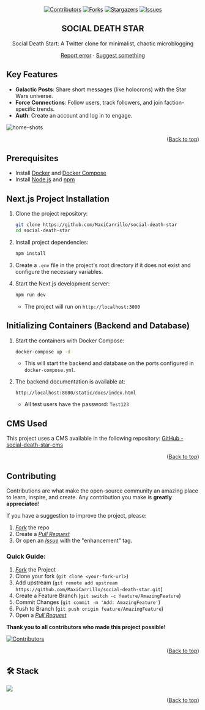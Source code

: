 <a name="readme-top"></a>
<div align="center">
  
[![Contributors][contributors-shield]][contributors-url]
[![Forks][forks-shield]][forks-url]
[![Stargazers][stars-shield]][stars-url]
[![Issues][issues-shield]][issues-url]

<!-- ![IsologotipoPlax](https://github.com/user-attachments/assets/51626830-aebf-4062-a50f-060beaf6218b) -->
  
## SOCIAL DEATH STAR
Social Death Start: A Twitter clone for minimalist, chaotic microblogging

[Report error](https://github.com/MaxiCarrillo/plax-professional-developer/issues) · [Suggest something](https://github.com/MaxiCarrillo/plax-professional-developer/issues)
</div>

## Key Features  

- **Galactic Posts**: Share short messages (like holocrons) with the Star Wars universe.  
- **Force Connections**: Follow users, track followers, and join faction-specific trends.  
- **Auth**: Create an account and log in to engage.

![home-shots](https://github.com/user-attachments/assets/2d118a20-a255-4e0e-8a70-816229bc37c1)

<p align="right">(<a href="#readme-top">Back to top</a>)</p>

## Prerequisites

- Install [Docker](https://www.docker.com/) and [Docker Compose](https://docs.docker.com/compose/)
- Install [Node.js](https://nodejs.org/) and [npm](https://www.npmjs.com/)

## Next.js Project Installation

1. Clone the project repository:
   ```sh
   git clone https://github.com/MaxiCarrillo/social-death-star
   cd social-death-star
   ```

2. Install project dependencies:
   ```sh
   npm install
   ```

3. Create a `.env` file in the project's root directory if it does not exist and configure the necessary variables.

4. Start the Next.js development server:
   ```sh
   npm run dev
   ```
   - The project will run on `http://localhost:3000`

## Initializing Containers (Backend and Database)

1. Start the containers with Docker Compose:
   ```sh
   docker-compose up -d
   ```
   - This will start the backend and database on the ports configured in `docker-compose.yml`.

2. The backend documentation is available at:
   ```
   http://localhost:8080/static/docs/index.html
   ```
   - All test users have the password: `Test123`

## CMS Used

This project uses a CMS available in the following repository:
[GitHub - social-death-star-cms](https://github.com/MaxiCarrillo/social-death-star-cms)

<p align="right">(<a href="#readme-top">Back to top</a>)</p>

## Contributing  

Contributions are what make the open-source community an amazing place to learn, inspire, and create. Any contribution you make is **greatly appreciated**!  

If you have a suggestion to improve the project, please:  
1. [_Fork_](https://github.com/MaxiCarrillo/social-death-star/fork) the repo  
2. Create a [_Pull Request_](https://github.com/MaxiCarrillo/social-death-star/pulls)  
3. Or open an [_Issue_](https://github.com/MaxiCarrillo/social-death-star/issues) with the "enhancement" tag.  

### Quick Guide:  
1. [_Fork_](https://github.com/MaxiCarrillo/social-death-star/fork) the Project  
2. Clone your fork (`git clone <your-fork-url>`)  
3. Add upstream (`git remote add upstream https://github.com/MaxiCarrillo/social-death-star.git`)  
4. Create a Feature Branch (`git switch -c feature/AmazingFeature`)  
5. Commit Changes (`git commit -m 'Add: AmazingFeature'`)  
6. Push to Branch (`git push origin feature/AmazingFeature`)  
7. Open a [_Pull Request_](https://github.com/MaxiCarrillo/social-death-star/pulls)  

**Thank you to all contributors who made this project possible!**  

[![Contributors](https://contrib.rocks/image?repo=MaxiCarrillo/social-death-star&max=500&columns=20)](https://github.com/MaxiCarrillo/social-death-star/graphs/contributors)  

<p align="right">(<a href="#readme-top">Back to top</a>)</p>

## 🛠️ Stack

<p align="left">
  <a href="https://skillicons.dev">
    <img src="https://skillicons.dev/icons?i=next,react,typescript,docker,nodejs,git,css" />
  </a>
</p>

<p align="right">(<a href="#readme-top">Back to top</a>)</p>

[contributors-shield]: https://img.shields.io/github/contributors/MaxiCarrillo/social-death-star.svg?style=for-the-badge
[contributors-url]: https://github.com/MaxiCarrillo/social-death-star/graphs/contributors
[forks-shield]: https://img.shields.io/github/forks/MaxiCarrillo/social-death-star.svg?style=for-the-badge
[forks-url]: https://github.com/MaxiCarrillo/social-death-star/network/members
[stars-shield]: https://img.shields.io/github/stars/MaxiCarrillo/social-death-star.svg?style=for-the-badge
[stars-url]: https://github.com/MaxiCarrillo/social-death-star/stargazers
[issues-shield]: https://img.shields.io/github/issues/MaxiCarrillo/social-death-star.svg?style=for-the-badge
[issues-url]: https://github.com/MaxiCarrillo/social-death-star/issues
